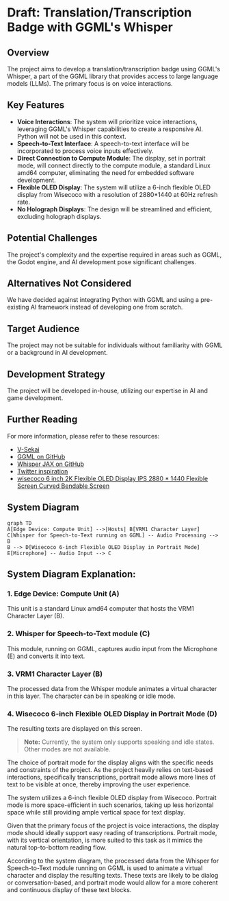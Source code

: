 # Draft: Translation/Transcription Badge with GGML's Whisper

## Overview

The project aims to develop a translation/transcription badge using GGML's Whisper, a part of the GGML library that provides access to large language models (LLMs). The primary focus is on voice interactions.

## Key Features

- **Voice Interactions**: The system will prioritize voice interactions, leveraging GGML's Whisper capabilities to create a responsive AI. Python will not be used in this context.
- **Speech-to-Text Interface**: A speech-to-text interface will be incorporated to process voice inputs effectively.
- **Direct Connection to Compute Module**: The display, set in portrait mode, will connect directly to the compute module, a standard Linux amd64 computer, eliminating the need for embedded software development.
- **Flexible OLED Display**: The system will utilize a 6-inch flexible OLED display from Wisecoco with a resolution of 2880\*1440 at 60Hz refresh rate.
- **No Holograph Displays**: The design will be streamlined and efficient, excluding holograph displays.

## Potential Challenges

The project's complexity and the expertise required in areas such as GGML, the Godot engine, and AI development pose significant challenges.

## Alternatives Not Considered

We have decided against integrating Python with GGML and using a pre-existing AI framework instead of developing one from scratch.

## Target Audience

The project may not be suitable for individuals without familiarity with GGML or a background in AI development.

## Development Strategy

The project will be developed in-house, utilizing our expertise in AI and game development.

## Further Reading

For more information, please refer to these resources:

- [V-Sekai](https://v-sekai.org/)
- [GGML on GitHub](https://github.com/georgi-gerganov/ggml)
- [Whisper JAX on GitHub](https://github.com/sanchit-gandhi/whisper-jax)
- [Twitter inspiration](https://twitter.com/jav6868/status/1698260873352212662?s=20)
- [wisecoco 6 inch 2K Flexible OLED Display IPS 2880 \* 1440 Flexible Screen Curved Bendable Screen](https://www.amazon.ca/wisecoco-Flexible-Display-Screen-Bendable/dp/B0C7YY16Z5)

## System Diagram

```mermaid
graph TD
A[Edge Device: Compute Unit] -->|Hosts| B[VRM1 Character Layer]
C[Whisper for Speech-to-Text running on GGML] -- Audio Processing --> B
B --> D[Wisecoco 6-inch Flexible OLED Display in Portrait Mode]
E[Microphone] -- Audio Input --> C
```

## System Diagram Explanation:

### 1. Edge Device: Compute Unit (A)

This unit is a standard Linux amd64 computer that hosts the VRM1 Character Layer (B).

### 2. Whisper for Speech-to-Text module (C)

This module, running on GGML, captures audio input from the Microphone (E) and converts it into text.

### 3. VRM1 Character Layer (B)

The processed data from the Whisper module animates a virtual character in this layer. The character can be in speaking or idle mode.

### 4. Wisecoco 6-inch Flexible OLED Display in Portrait Mode (D)

The resulting texts are displayed on this screen.

> **Note:** Currently, the system only supports speaking and idle states. Other modes are not available.

The choice of portrait mode for the display aligns with the specific needs and constraints of the project. As the project heavily relies on text-based interactions, specifically transcriptions, portrait mode allows more lines of text to be visible at once, thereby improving the user experience.

The system utilizes a 6-inch flexible OLED display from Wisecoco. Portrait mode is more space-efficient in such scenarios, taking up less horizontal space while still providing ample vertical space for text display.

Given that the primary focus of the project is voice interactions, the display mode should ideally support easy reading of transcriptions. Portrait mode, with its vertical orientation, is more suited to this task as it mimics the natural top-to-bottom reading flow.

According to the system diagram, the processed data from the Whisper for Speech-to-Text module running on GGML is used to animate a virtual character and display the resulting texts. These texts are likely to be dialog or conversation-based, and portrait mode would allow for a more coherent and continuous display of these text blocks.
